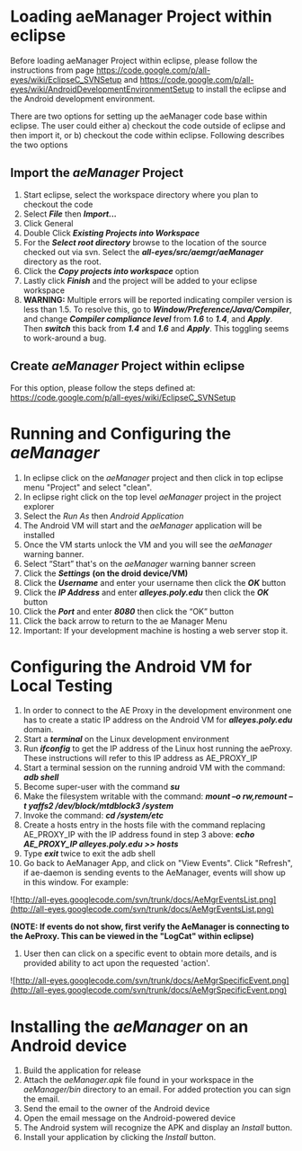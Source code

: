 # Loading aeManager Project within eclipse #

Before loading aeManager Project within eclipse, please follow the instructions from page https://code.google.com/p/all-eyes/wiki/EclipseC_SVNSetup and  https://code.google.com/p/all-eyes/wiki/AndroidDevelopmentEnvironmentSetup to install the eclipse and the Android development environment.

There are two options for setting up the aeManager code base within eclipse.  The user could either a) checkout the code outside of eclipse and then import it, or b) checkout the code within eclipse.
Following describes the two options

## Import the _aeManager_ Project ##
  1. Start eclipse, select the workspace directory where you plan to checkout the code
  1. Select **_File_** then **_Import..._**
  1. Click General
  1. Double Click **_Existing Projects into Workspace_**
  1. For the **_Select root directory_** browse to the location of the source checked out via svn. Select the **_all-eyes/src/aemgr/aeManager_** directory as the root.
  1. Click the **_Copy projects into workspace_** option
  1. Lastly click **_Finish_** and the project will be added to your eclipse workspace
  1. **WARNING:** Multiple errors will be reported indicating compiler version is less than 1.5. To resolve this, go to **_Window/Preference/Java/Compiler_**, and change **_Compiler compliance level_** from **_1.6_** to **_1.4_**, and **_Apply_**. Then **_switch_** this back from **_1.4_** and **_1.6_** and **_Apply_**. This toggling seems to work-around a bug.

## Create _aeManager_ Project within eclipse ##
For this option, please follow the steps defined at:  https://code.google.com/p/all-eyes/wiki/EclipseC_SVNSetup


# Running and Configuring the _aeManager_ #
  1. In eclipse click on the _aeManager_ project and then click in top eclipse menu "Project" and select "clean".
  1. In eclipse right click on the top level _aeManager_ project in the project explorer
  1. Select the _Run As_ then _Android Application_
  1. The Android VM will start and the _aeManager_ application will be installed
  1. Once the VM starts unlock the VM and you will see the _aeManager_ warning banner.
  1. Select “Start” that's on the _aeManager_ warning banner screen
  1. Click the **_Settings_** **(on the droid device/VM)**
  1. Click the **_Username_** and enter your username then click the **_OK_** button
  1. Click the **_IP Address_** and enter **_alleyes.poly.edu_** then click the **_OK_** button
  1. Click the **_Port_** and enter **_8080_** then click the “OK” button
  1. Click the back arrow to return to the ae Manager Menu
  1. Important: If your development machine is hosting a web server stop it.

# Configuring the Android VM for Local Testing #
  1. In order to connect to the AE Proxy in the development environment one has to create a static IP address on the Android VM for **_alleyes.poly.edu_** domain.
  1. Start a **_terminal_** on the Linux development environment
  1. Run **_ifconfig_** to get the IP address of the Linux host running the aeProxy. These instructions will refer to this IP address as AE\_PROXY\_IP
  1. Start a terminal session on the running android VM with the command: **_adb shell_**
  1. Become super-user with the command **_su_**
  1. Make the filesystem writable with the command: **_mount –o rw,remount –t yaffs2 /dev/block/mtdblock3   /system_**
  1. Invoke the command: **_cd  /system/etc_**
  1. Create a hosts entry in the hosts file with the command replacing AE\_PROXY\_IP with the IP address found in step 3 above: **_echo AE\_PROXY\_IP alleyes.poly.edu  >> hosts_**
  1. Type **_exit_** twice to exit the adb shell
  1. Go back to AeManager App, and click on "View Events".  Click "Refresh", if ae-daemon is sending events to the AeManager, events will show up in this window.  For example:

![http://all-eyes.googlecode.com/svn/trunk/docs/AeMgrEventsList.png](http://all-eyes.googlecode.com/svn/trunk/docs/AeMgrEventsList.png)

**(NOTE:  If events do not show, first verify the AeManager is connecting to the AeProxy.  This can be viewed in the "LogCat" within eclipse)**

  1. User then can click on a specific event to obtain more details, and is provided ability to act upon the requested 'action'.

![http://all-eyes.googlecode.com/svn/trunk/docs/AeMgrSpecificEvent.png](http://all-eyes.googlecode.com/svn/trunk/docs/AeMgrSpecificEvent.png)


# Installing the _aeManager_ on an Android device #
  1. Build the application for release
  1. Attach the _aeManager.apk_ file found in your workspace in the _aeManager/bin_ directory to an email.  For added protection you can sign the email.
  1. Send the email to the owner of the Android device
  1. Open the email message on the Android-powered device
  1. The Android system will recognize the APK and display an _Install_ button.
  1. Install your application by clicking the _Install_ button.
